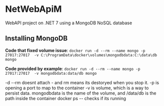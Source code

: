 # NetWebApiM
WebAPI project on .NET 7 using a MongoDB NoSQL database

## Installing MongoDB
**Code that fixed volume issue**: ```docker run -d --rm --name mongo -p 27017:27017  -v C:\ProgramData\docker\volumes\mongodbdata:C:\data\db mongo```

**Code provided by example**: 
```docker run -d --rm --name mongo -p 27017:27017  -v mongodbdata:data/db mongo```

-d --rm doesnt attach - and rm means its destoryed when you stop it. -p is opening a port to map to the container
-v is volume, which is a way to persist data. mongodbdata is the name of the volume, and /data/db is the path inside the container
docker ps -- checks if its running